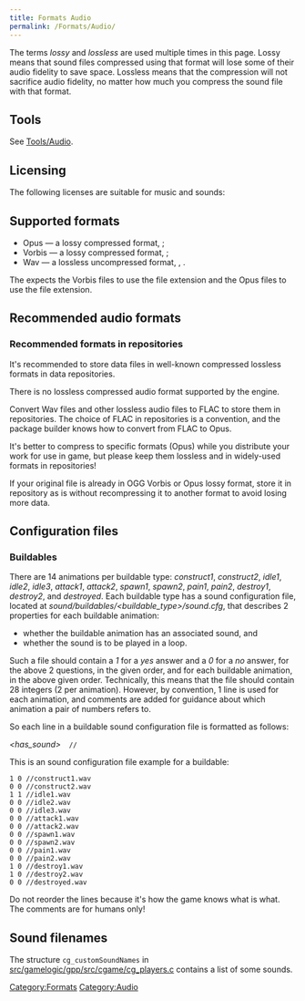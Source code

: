 ```yaml
---
title: Formats Audio
permalink: /Formats/Audio/
---
```


The terms <dfn>lossy</dfn> and <dfn>lossless</dfn> are used multiple
times in this page. Lossy means that sound files compressed using that
format will lose some of their audio fidelity to save space. Lossless
means that the compression will not sacrifice audio fidelity, no matter
how much you compress the sound file with that format.

## Tools

See [Tools/Audio](Tools_Audio "wikilink").

## Licensing

The following licenses are suitable for music and sounds:

## Supported formats

- Opus — a lossy compressed format, ;
- Vorbis — a lossy compressed format, ;
- Wav — a lossless uncompressed format, , .

The expects the Vorbis files to use the file extension and the Opus
files to use the file extension.

## Recommended audio formats

### Recommended formats in repositories

It's recommended to store data files in well-known compressed lossless
formats in data repositories.

There is no lossless compressed audio format supported by the engine.

Convert Wav files and other lossless audio files to FLAC to store them
in repositories. The choice of FLAC in repositories is a convention, and
the package builder knows how to convert from FLAC to Opus.

It's better to compress to specific formats (Opus) while you distribute
your work for use in game, but please keep them lossless and in
widely-used formats in repositories!

If your original file is already in OGG Vorbis or Opus lossy format,
store it in repository as is without recompressing it to another format
to avoid losing more data.

## Configuration files

### Buildables

There are 14 animations per buildable type: *construct1*, *construct2*,
*idle1*, *idle2*, *idle3*, *attack1*, *attack2*, *spawn1*, *spawn2*,
*pain1*, *pain2*, *destroy1*, *destroy2*, and *destroyed*. Each
buildable type has a sound configuration file, located at
*sound/buildables/<var><buildable_type></var>/sound.cfg*, that describes
2 properties for each buildable animation:

- whether the buildable animation has an associated sound, and
- whether the sound is to be played in a loop.

Such a file should contain a <em>1</em> for a <em>yes</em> answer and a
<em>0</em> for a <em>no</em> answer, for the above 2 questions, in the
given order, and for each buildable animation, in the above given order.
Technically, this means that the file should contain 28 integers (2 per
animation). However, by convention, 1 line is used for each animation,
and comments are added for guidance about which animation a pair of
numbers refers to.

So each line in a buildable sound configuration file is formatted as
follows:

<var><has_sound></var>` `<var><loop></var>` //`<var><filename></var>

This is an sound configuration file example for a buildable:

    1 0 //construct1.wav
    0 0 //construct2.wav
    1 1 //idle1.wav
    0 0 //idle2.wav
    0 0 //idle3.wav
    0 0 //attack1.wav
    0 0 //attack2.wav
    0 0 //spawn1.wav
    0 0 //spawn2.wav
    0 0 //pain1.wav
    0 0 //pain2.wav
    1 0 //destroy1.wav
    1 0 //destroy2.wav
    0 0 //destroyed.wav

Do not reorder the lines because it's how the game knows what is what.
The comments are for humans only!

## Sound filenames

The structure `cg_customSoundNames` in
[src/gamelogic/gpp/src/cgame/cg_players.c](https://github.com/TremZ/Unvanquished/blob/master/src/gamelogic/gpp/src/cgame/cg_players.c)
contains a list of some sounds.

[Category:Formats](Category:Formats "wikilink")
[Category:Audio](Category:Audio "wikilink")
